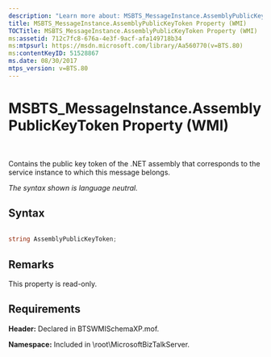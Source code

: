 ```yaml
---
description: "Learn more about: MSBTS_MessageInstance.AssemblyPublicKeyToken Property (WMI)"
title: MSBTS_MessageInstance.AssemblyPublicKeyToken Property (WMI)
TOCTitle: MSBTS_MessageInstance.AssemblyPublicKeyToken Property (WMI)
ms:assetid: 712c7fc8-676a-4e3f-9acf-afa149718b34
ms:mtpsurl: https://msdn.microsoft.com/library/Aa560770(v=BTS.80)
ms:contentKeyID: 51528867
ms.date: 08/30/2017
mtps_version: v=BTS.80
---
```


# MSBTS\_MessageInstance.AssemblyPublicKeyToken Property (WMI)

 

Contains the public key token of the .NET assembly that corresponds to the service instance to which this message belongs.

*The syntax shown is language neutral.*

## Syntax

```C#
  
string AssemblyPublicKeyToken;  
```

## Remarks

This property is read-only.

## Requirements

**Header:** Declared in BTSWMISchemaXP.mof.

**Namespace:** Included in \\root\\MicrosoftBizTalkServer.

